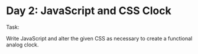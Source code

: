# Day 2: JavaScript and CSS Clock

Task:

Write JavaScript and alter the given CSS as necessary to create a functional 
analog clock.